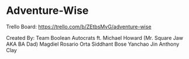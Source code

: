 # Adventure-Wise

Trello Board: https://trello.com/b/ZEtbsMvG/adventure-wise

Created By:
Team Boolean Autocrats ft.
Michael Howard (Mr. Square Jaw AKA BA Dad)
Magdiel Rosario Orta
Siddhant Bose
Yanchao Jin
Anthony Clay
